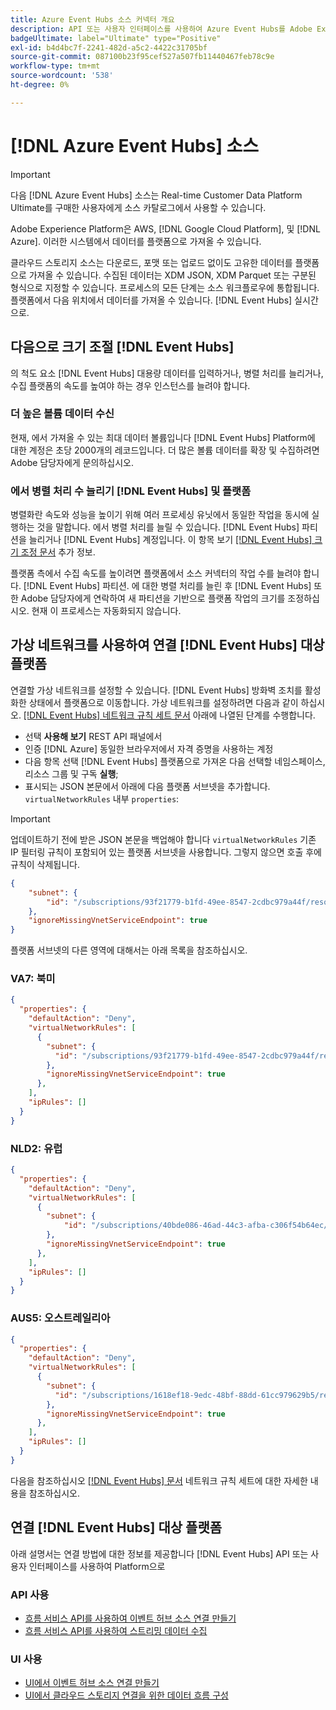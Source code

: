 ```yaml
---
title: Azure Event Hubs 소스 커넥터 개요
description: API 또는 사용자 인터페이스를 사용하여 Azure Event Hubs를 Adobe Experience Platform에 연결하는 방법을 알아봅니다.
badgeUltimate: label="Ultimate" type="Positive"
exl-id: b4d4bc7f-2241-482d-a5c2-4422c31705bf
source-git-commit: 087100b23f95cef527a507fb11440467feb78c9e
workflow-type: tm+mt
source-wordcount: '538'
ht-degree: 0%

---
```


# [!DNL Azure Event Hubs] 소스

>[!IMPORTANT]
>
>다음 [!DNL Azure Event Hubs] 소스는 Real-time Customer Data Platform Ultimate를 구매한 사용자에게 소스 카탈로그에서 사용할 수 있습니다.

Adobe Experience Platform은 AWS, [!DNL Google Cloud Platform], 및 [!DNL Azure]. 이러한 시스템에서 데이터를 플랫폼으로 가져올 수 있습니다.

클라우드 스토리지 소스는 다운로드, 포맷 또는 업로드 없이도 고유한 데이터를 플랫폼으로 가져올 수 있습니다. 수집된 데이터는 XDM JSON, XDM Parquet 또는 구분된 형식으로 지정할 수 있습니다. 프로세스의 모든 단계는 소스 워크플로우에 통합됩니다. 플랫폼에서 다음 위치에서 데이터를 가져올 수 있습니다. [!DNL Event Hubs] 실시간으로.

## 다음으로 크기 조절 [!DNL Event Hubs]

의 척도 요소 [!DNL Event Hubs] 대용량 데이터를 입력하거나, 병렬 처리를 늘리거나, 수집 플랫폼의 속도를 높여야 하는 경우 인스턴스를 늘려야 합니다.

### 더 높은 볼륨 데이터 수신

현재, 에서 가져올 수 있는 최대 데이터 볼륨입니다 [!DNL Event Hubs] Platform에 대한 계정은 초당 2000개의 레코드입니다. 더 많은 볼륨 데이터를 확장 및 수집하려면 Adobe 담당자에게 문의하십시오.

### 에서 병렬 처리 수 늘리기 [!DNL Event Hubs] 및 플랫폼

병렬화란 속도와 성능을 높이기 위해 여러 프로세싱 유닛에서 동일한 작업을 동시에 실행하는 것을 말합니다. 에서 병렬 처리를 늘릴 수 있습니다. [!DNL Event Hubs] 파티션을 늘리거나 [!DNL Event Hubs] 계정입니다. 이 항목 보기 [[!DNL Event Hubs] 크기 조정 문서](https://docs.microsoft.com/en-us/azure/event-hubs/event-hubs-scalability) 추가 정보.

플랫폼 측에서 수집 속도를 높이려면 플랫폼에서 소스 커넥터의 작업 수를 늘려야 합니다. [!DNL Event Hubs] 파티션. 에 대한 병렬 처리를 늘린 후 [!DNL Event Hubs] 또한 Adobe 담당자에게 연락하여 새 파티션을 기반으로 플랫폼 작업의 크기를 조정하십시오. 현재 이 프로세스는 자동화되지 않습니다.

## 가상 네트워크를 사용하여 연결 [!DNL Event Hubs] 대상 플랫폼

연결할 가상 네트워크를 설정할 수 있습니다. [!DNL Event Hubs] 방화벽 조치를 활성화한 상태에서 플랫폼으로 이동합니다. 가상 네트워크를 설정하려면 다음과 같이 하십시오. [[!DNL Event Hubs] 네트워크 규칙 세트 문서](https://docs.microsoft.com/en-us/rest/api/eventhub/preview/namespaces-network-rule-set/create-or-update-network-rule-set#code-try-0) 아래에 나열된 단계를 수행합니다.

* 선택 **사용해 보기** REST API 패널에서
* 인증 [!DNL Azure] 동일한 브라우저에서 자격 증명을 사용하는 계정
* 다음 항목 선택 [!DNL Event Hubs] 플랫폼으로 가져온 다음 선택할 네임스페이스, 리소스 그룹 및 구독 **실행**;
* 표시되는 JSON 본문에서 아래에 다음 플랫폼 서브넷을 추가합니다. `virtualNetworkRules` 내부 `properties`:


>[!IMPORTANT]
>
>업데이트하기 전에 받은 JSON 본문을 백업해야 합니다 `virtualNetworkRules` 기존 IP 필터링 규칙이 포함되어 있는 플랫폼 서브넷을 사용합니다. 그렇지 않으면 호출 후에 규칙이 삭제됩니다.


```json
{
    "subnet": {
        "id": "/subscriptions/93f21779-b1fd-49ee-8547-2cdbc979a44f/resourceGroups/ethos_12_prod_va7_network/providers/Microsoft.Network/virtualNetworks/ethos_12_prod_va7_network_10_19_144_0_22/subnets/ethos_12_prod_va7_network_10_19_144_0_22"
    },
    "ignoreMissingVnetServiceEndpoint": true
}
```

플랫폼 서브넷의 다른 영역에 대해서는 아래 목록을 참조하십시오.

### VA7: 북미

```json
{
  "properties": {
    "defaultAction": "Deny",
    "virtualNetworkRules": [
      {
        "subnet": {
          "id": "/subscriptions/93f21779-b1fd-49ee-8547-2cdbc979a44f/resourceGroups/ethos_12_prod_va7_network/providers/Microsoft.Network/virtualNetworks/ethos_12_prod_va7_network_10_19_144_0_22/subnets/ethos_12_prod_va7_network_10_19_144_0_22"
        },
        "ignoreMissingVnetServiceEndpoint": true
      },
    ],
    "ipRules": []
  }
}
```

### NLD2: 유럽

```json
{
  "properties": {
    "defaultAction": "Deny",
    "virtualNetworkRules": [
      {
        "subnet": {
            "id": "/subscriptions/40bde086-46ad-44c3-afba-c306f54b64ec/resourceGroups/ethos_12_prod_nld2_network/providers/Microsoft.Network/virtualNetworks/ethos_12_prod_nld2-vnet/subnets/ethos_12_prod_nld2_network_10_20_40_0_23"
        }, 
        "ignoreMissingVnetServiceEndpoint": true
      },
    ],
    "ipRules": []
  }
}
```

### AUS5: 오스트레일리아

```json
{
  "properties": {
    "defaultAction": "Deny",
    "virtualNetworkRules": [
      {
        "subnet": {
          "id": "/subscriptions/1618ef18-9edc-48bf-88dd-61cc979629b5/resourceGroups/ethos_12_prod_aus5_network/providers/Microsoft.Network/virtualNetworks/ethos_12_prod_aus5-vnet/subnets/ethos_12_prod_aus5_network_10_21_116_0_22"
        },
        "ignoreMissingVnetServiceEndpoint": true
      },
    ],
    "ipRules": []
  }
}
```

다음을 참조하십시오 [[!DNL Event Hubs] 문서](https://docs.microsoft.com/en-us/rest/api/eventhub/preview/namespaces-network-rule-set/create-or-update-network-rule-set) 네트워크 규칙 세트에 대한 자세한 내용을 참조하십시오.

## 연결 [!DNL Event Hubs] 대상 플랫폼

아래 설명서는 연결 방법에 대한 정보를 제공합니다 [!DNL Event Hubs] API 또는 사용자 인터페이스를 사용하여 Platform으로

### API 사용

* [흐름 서비스 API를 사용하여 이벤트 허브 소스 연결 만들기](../../tutorials/api/create/cloud-storage/eventhub.md)
* [흐름 서비스 API를 사용하여 스트리밍 데이터 수집](../../tutorials/api/collect/streaming.md)

### UI 사용

* [UI에서 이벤트 허브 소스 연결 만들기](../../tutorials/ui/create/cloud-storage/eventhub.md)
* [UI에서 클라우드 스토리지 연결을 위한 데이터 흐름 구성](../../tutorials/ui/dataflow/streaming/cloud-storage-streaming.md)
